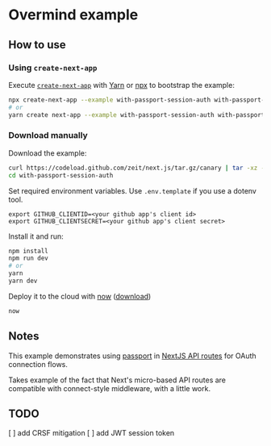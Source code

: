 # Overmind example

## How to use

### Using `create-next-app`

Execute [`create-next-app`](https://github.com/segmentio/create-next-app) with [Yarn](https://yarnpkg.com/lang/en/docs/cli/create/) or [npx](https://github.com/zkat/npx#readme) to bootstrap the example:

```bash
npx create-next-app --example with-passport-session-auth with-passport-app
# or
yarn create next-app --example with-passport-session-auth with-passport-app
```

### Download manually

Download the example:

```bash
curl https://codeload.github.com/zeit/next.js/tar.gz/canary | tar -xz --strip=2 next.js-canary/examples/with-passport-session-auth
cd with-passport-session-auth
```

Set required environment variables. Use `.env.template` if you use a dotenv tool.

```
export GITHUB_CLIENTID=<your github app's client id>
export GITHUB_CLIENTSECRET=<your github app's client secret>
```

Install it and run:

```bash
npm install
npm run dev
# or
yarn
yarn dev
```

Deploy it to the cloud with [now](https://zeit.co/now) ([download](https://zeit.co/download))

```bash
now
```

## Notes

This example demonstrates using [passport](http://www.passportjs.org/) in [NextJS API routes](https://nextjs.org/blog/next-9#api-routes) for OAuth connection flows.

Takes example of the fact that Next's micro-based API routes are compatible with connect-style middleware, with a little work.

## TODO

[ ] add CRSF mitigation
[ ] add JWT session token
